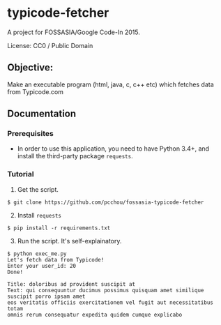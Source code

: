 # typicode-fetcher

A project for FOSSASIA/Google Code-In 2015.

License: CC0 / Public Domain

## Objective:

Make an executable program (html, java, c, c++ etc) which fetches data from Typicode.com

## Documentation

### Prerequisites
* In order to use this application, you need to have Python 3.4+, and install the third-party package `requests`.

### Tutorial

1. Get the script.
```
$ git clone https://github.com/pcchou/fossasia-typicode-fetcher
```
2. Install `requests`
```
$ pip install -r requirements.txt
```
3. Run the script. It's self-explainatory.
```
$ python exec_me.py
Let's fetch data from Typicode!
Enter your user_id: 20
Done!

Title: doloribus ad provident suscipit at
Text: qui consequuntur ducimus possimus quisquam amet similique
suscipit porro ipsam amet
eos veritatis officiis exercitationem vel fugit aut necessitatibus totam
omnis rerum consequatur expedita quidem cumque explicabo
```
